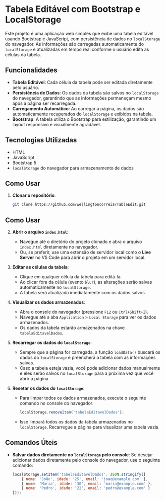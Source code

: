 # Tabela Editável com Bootstrap e LocalStorage

Este projeto é uma aplicação web simples que exibe uma tabela editável usando Bootstrap e JavaScript, com persistência de dados no `localStorage` do navegador. As informações são carregadas automaticamente do `localStorage` e atualizadas em tempo real conforme o usuário edita as células da tabela.

## Funcionalidades

- **Tabela Editável**: Cada célula da tabela pode ser editada diretamente pelo usuário.
- **Persistência de Dados**: Os dados da tabela são salvos no `localStorage` do navegador, garantindo que as informações permaneçam mesmo após a página ser recarregada.
- **Carregamento Automático**: Ao carregar a página, os dados são automaticamente recuperados do `localStorage` e exibidos na tabela.
- **Bootstrap**: A tabela utiliza o Bootstrap para estilização, garantindo um layout responsivo e visualmente agradável.

## Tecnologias Utilizadas

- HTML
- JavaScript
- Bootstrap 5
- `localStorage` do navegador para armazenamento de dados

## Como Usar

1. **Clonar o repositório**:
   ```bash
   git clone https://github.com/wellingtoncorreia/TableEdit.git
## Como Usar

2. **Abrir o arquivo `index.html`**:
   - Navegue até o diretório do projeto clonado e abra o arquivo `index.html` diretamente no navegador.
   - Ou, se preferir, use uma extensão de servidor local como o **Live Server** no VS Code para abrir o projeto em um servidor local.

3. **Editar as células da tabela**:
   - Clique em qualquer célula da tabela para editá-la. 
   - Ao clicar fora da célula (evento `blur`), as alterações serão salvas automaticamente no `localStorage`.
   - A tabela será atualizada imediatamente com os dados salvos.

4. **Visualizar os dados armazenados**:
   - Abra o console do navegador (pressione `F12` ou `Ctrl+Shift+I`).
   - Navegue até a aba `Application` > `Local Storage` para ver os dados armazenados.
   - Os dados da tabela estarão armazenados na chave `tabelaEditavelDados`.

5. **Recarregar os dados do `localStorage`**:
   - Sempre que a página for carregada, a função `loadData()` buscará os dados do `localStorage` e preencherá a tabela com as informações salvas.
   - Caso a tabela esteja vazia, você pode adicionar dados manualmente e eles serão salvos no `localStorage` para a próxima vez que você abrir a página.

6. **Resetar os dados do `localStorage`**:
   - Para limpar todos os dados armazenados, execute o seguinte comando no console do navegador:
     ```javascript
     localStorage.removeItem('tabelaEditavelDados');
     ```
   - Isso limpará todos os dados da tabela armazenados no `localStorage`. Recarregue a página para visualizar uma tabela vazia.

## Comandos Úteis

- **Salvar dados diretamente no `localStorage` pelo console**:
   Se desejar adicionar dados diretamente pelo console do navegador, use o seguinte comando:
   ```javascript
   localStorage.setItem('tabelaEditavelDados', JSON.stringify([
       { nome: 'João', idade: '25', email: 'joao@example.com' },
       { nome: 'Maria', idade: '30', email: 'maria@example.com' },
       { nome: 'Pedro', idade: '22', email: 'pedro@example.com' }
   ]));
